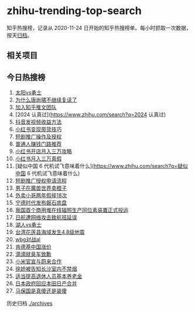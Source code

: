 # zhihu-trending-top-search

知乎热搜榜，记录从 2020-11-24
日开始的知乎热搜榜单。每小时抓取一次数据，按天[归档](./archives)。

## 相关项目

## 今日热搜榜

<!-- BEGIN -->
<!-- 最后更新时间 Mon Dec 30 2024 17:11:05 GMT+0800 (China Standard Time) -->

1. [太阳vs勇士](https://www.zhihu.com/search?q=太阳vs勇士)
1. [为什么唐尚珺不继续复读了](https://www.zhihu.com/search?q=为什么唐尚珺不继续复读了)
1. [加入知乎推文团队](https://www.zhihu.com/search?q=加入知乎推文团队)
1. [2024 认真过](https://www.zhihu.com/search?q=2024 认真过)
1. [抖音发视频收益方法](https://www.zhihu.com/search?q=抖音发视频收益方法)
1. [小红书变现带货技巧](https://www.zhihu.com/search?q=小红书变现带货技巧)
1. [短剧推广操作及授权](https://www.zhihu.com/search?q=短剧推广操作及授权)
1. [普通人赚钱门路推荐](https://www.zhihu.com/search?q=普通人赚钱门路推荐)
1. [小红书开店月入三万攻略](https://www.zhihu.com/search?q=小红书开店月入三万攻略)
1. [小红书月入三万真假](https://www.zhihu.com/search?q=小红书月入三万真假)
1. [疑似中国 6 代机试飞意味着什么](https://www.zhihu.com/search?q=疑似中国 6
   代机试飞意味着什么)
1. [短剧推广授权申请流程](https://www.zhihu.com/search?q=短剧推广授权申请流程)
1. [男子在魔兽世界卖橙子](https://www.zhihu.com/search?q=男子在魔兽世界卖橙子)
1. [外卖小哥两年假摔18次](https://www.zhihu.com/search?q=外卖小哥两年假摔18次)
1. [宁德时代发布磐石底盘](https://www.zhihu.com/search?q=宁德时代发布磐石底盘)
1. [我国首个商用堆在线辐照生产同位素装置正式投运](https://www.zhihu.com/search?q=我国首个商用堆在线辐照生产同位素装置正式投运)
1. [日航遭网络攻击致航班延误](https://www.zhihu.com/search?q=日航遭网络攻击致航班延误)
1. [湖人vs勇士](https://www.zhihu.com/search?q=湖人vs勇士)
1. [台湾花莲县海域发生4.8级地震](https://www.zhihu.com/search?q=台湾花莲县海域发生4.8级地震)
1. [wbg对战al](https://www.zhihu.com/search?q=wbg对战al)
1. [肯德基中国涨价](https://www.zhihu.com/search?q=肯德基中国涨价)
1. [滴滴就臭车致歉](https://www.zhihu.com/search?q=滴滴就臭车致歉)
1. [小米官宣与蔚来合作](https://www.zhihu.com/search?q=小米官宣与蔚来合作)
1. [徐娇被告知长沙室内不禁烟](https://www.zhihu.com/search?q=徐娇被告知长沙室内不禁烟)
1. [适当提高退休人员基本养老金](https://www.zhihu.com/search?q=适当提高退休人员基本养老金)
1. [日本政府回应本田日产合并](https://www.zhihu.com/search?q=日本政府回应本田日产合并)
1. [马保国是真傻还是装傻](https://www.zhihu.com/search?q=马保国是真傻还是装傻)

<!-- END -->

历史归档 [./archives](./archives)
